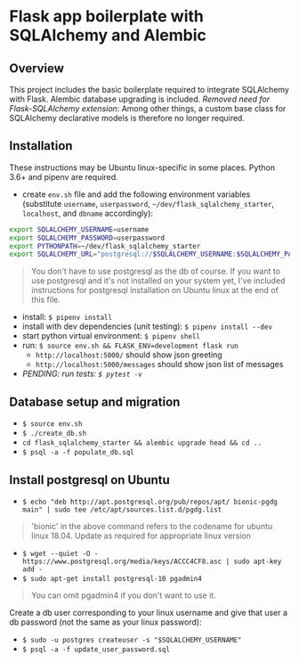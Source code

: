 <h1>Flask app boilerplate with SQLAlchemy and Alembic</h1>

<h2>Overview</h2>

This project includes the basic boilerplate required to integrate SQLAlchemy with Flask. Alembic database upgrading is included. _Removed need for Flask-SQLAlchemy extension_: Among other things, a custom base class for SQLAlchemy declarative models is therefore no longer required. 

<h2>Installation</h2>

These instructions may be Ubuntu linux-specific in some places. Python 3.6+ and pipenv are required.

 * create `env.sh` file and add the following environment variables (substitute `username`, `userpassword`, `~/dev/flask_sqlalchemy_starter`, `localhost`, and `dbname` accordingly): 

 ```bash
 export SQLALCHEMY_USERNAME=username
 export SQLALCHEMY_PASSWORD=userpassword
 export PYTHONPATH=~/dev/flask_sqlalchemy_starter 
 export SQLALCHEMY_URL="postgresql://$SQLALCHEMY_USERNAME:$SQLALCHEMY_PASSWORD@localhost/dbname"
```

> You don't have to use postgresql as the db of course. If you want to use postgresql and it's not installed on your system yet, I've included instructions for postgresql installation on Ubuntu linux at the end of this file.

* install: `$ pipenv install`
* install with dev dependencies (unit testing): `$ pipenv install --dev`
* start python virtual environment: `$ pipenv shell`
* run: `$ source env.sh && FLASK_ENV=development flask run`
  * `http://localhost:5000/` should show json greeting
  * `http://localhost:5000/messages` should show json list of messages
* _PENDING: run tests: `$ pytest -v`_


<h2>Database setup and migration</h2>

* `$ source env.sh`
* `$ ./create_db.sh`
* `cd flask_sqlalchemy_starter && alembic upgrade head && cd ..`
* `$ psql -a -f populate_db.sql`

<h2>Install postgresql on Ubuntu</h2>

* `$ echo "deb http://apt.postgresql.org/pub/repos/apt/ bionic-pgdg main" | sudo tee /etc/apt/sources.list.d/pgdg.list`

>'bionic' in the above command refers to the codename for ubuntu linux 18.04. Update as required for appropriate linux version

* `$ wget --quiet -O - https://www.postgresql.org/media/keys/ACCC4CF8.asc | sudo apt-key add -`
* `$ sudo apt-get install postgresql-10 pgadmin4`

> You can omit pgadmin4 if you don't want to use it. 

Create a db user corresponding to your linux username and give that user a db password (not the same as your linux password):

* `$ sudo -u postgres createuser -s "$SQLALCHEMY_USERNAME"`
* `$ psql -a -f update_user_password.sql`

